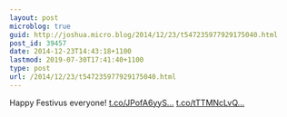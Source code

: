 ```yaml
---
layout: post
microblog: true
guid: http://joshua.micro.blog/2014/12/23/t547235977929175040.html
post_id: 39457
date: 2014-12-23T14:43:18+1100
lastmod: 2019-07-30T17:41:40+1100
type: post
url: /2014/12/23/t547235977929175040.html
---
```

Happy Festivus everyone! [t.co/JPofA6yyS...](http://t.co/JPofA6yySr) [t.co/tTTMNcLvQ...](http://t.co/tTTMNcLvQl)
